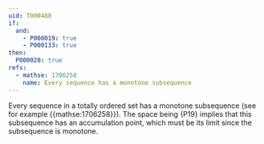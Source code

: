 ```yaml
---
uid: T000488
if:
  and:
    - P000019: true
    - P000133: true
then:
  P000020: true
refs:
  - mathse: 1706258
    name: Every sequence has a monotone subsequence
---
```


Every sequence in a totally ordered set has a monotone subsequence (see for example {{mathse:1706258}}). The space being {P19} implies that this subsequence has an accumulation point, which must be its limit since the subsequence is monotone.
